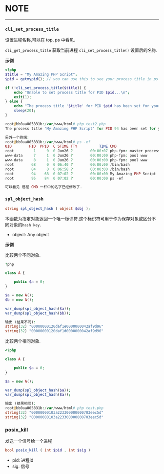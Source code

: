 # NOTE

---

### `cli_set_process_title`

设置进程名称,可以在 top, ps 中看见.

`cli_get_process_title` 获取当前进程 `cli_set_process_title()` 设置后的名称.

**示例**

```php
<?php
$title = "My Amazing PHP Script";
$pid = getmypid(); // you can use this to see your process title in ps

if (!cli_set_process_title($title)) {
    echo "Unable to set process title for PID $pid...\n";
    exit(1);
} else {
    echo "The process title '$title' for PID $pid has been set for your process!\n";
    sleep(20);
}

root@bb0aa005831b:/var/www/html# php test2.php
The process title 'My Amazing PHP Script' for PID 94 has been set for your process!

另外一个终端:
root@bb0aa005831b:/var/www/html# ps -ef
UID        PID  PPID  C STIME TTY          TIME CMD
root         1     0  0 Jun26 ?        00:00:07 php-fpm: master process (/usr/local/etc/php-fpm.conf)
www-data     7     1  0 Jun26 ?        00:00:00 php-fpm: pool www
www-data     8     1  0 Jun26 ?        00:00:00 php-fpm: pool www
root        68     0  0 06:40 ?        00:00:00 /bin/bash
root        84     0  0 06:58 ?        00:00:00 /bin/bash
root        94    68  0 07:02 ?        00:00:00 My Amazing PHP Script
root        95    84  0 07:02 ?        00:00:00 ps -ef

可以看见 进程 CMD 一栏中的名字已经修改了.
```

### `spl_object_hash`

```php
string spl_object_hash ( object $obj );
```

本函数为指定对象返回一个唯一标识符.这个标识符可用于作为保存对象或区分不同对象的`hash key`.

* object: Any object

**示例**

比较两个不同对象.

```php
?php

class A {

    public $a = 0;
}

$a = new A();
$b = new A();

var_dump(spl_object_hash($a));
var_dump(spl_object_hash($b));

输出 (结果不同):
string(32) "00000000120daf1e0000000042af9d96"
string(32) "00000000120daf1d0000000042af9d96"
```

比较两个相同对象.

```php
<?php

class A {

    public $a = 0;
}

$a = new A();

var_dump(spl_object_hash($a));
var_dump(spl_object_hash($a));

输出 (结果相同):
root@bb0aa005831b:/var/www/html# php test.php
string(32) "00000000103a223300000000703eec5d"
string(32) "00000000103a223300000000703eec5d"
```

### posix_kill

发送一个信号给一个进程

```php
bool posix_kill ( int $pid , int $sig )
```

* pid: 进程id
* sig: 信号
